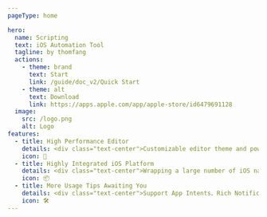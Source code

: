 ```yaml
---
pageType: home

hero:
  name: Scripting
  text: iOS Automation Tool
  tagline: by thomfang
  actions:
    - theme: brand
      text: Start
      link: /guide/doc_v2/Quick Start
    - theme: alt
      text: Download
      link: https://apps.apple.com/app/apple-store/id6479691128
  image:
    src: /logo.png
    alt: Logo
features:
  - title: High Performance Editor
    details: <div class="text-center">Customizable editor theme and powerful debugging tools</div>
    icon: 🚀
  - title: Highly Integrated iOS Platform
    details: <div class="text-center">Wrapping a large number of iOS native APIs</div>
    icon: 📦
  - title: More Usage Tips Awaiting You
    details: <div class="text-center">Support App Intents、Rich Notifications……</div>
    icon: 🛠️
---
```


<!-- # Welcome to Scripting App

## Key Features

-   Customizable editor themes and fonts
-   Advanced debugging tools
-   Seamless integration with iOS widgets
-   Support for App Intents and rich notifications

[Quick Start](/guide/docs/Quick%20Start)

## Getting Started

[Download on the App Store](https://apps.apple.com/app/apple-store/id6479691128) and start building amazing scripts.

## Explore the Power of Scripting

Easily create and run scripts using our powerful TypeScript and TSX development environment. Customize your experience with advanced features to boost productivity. -->
